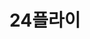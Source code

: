 ---
id: 1
title: 24플라이
caption: 가장 효율적인 이사 비교견적
url: https://24fly.me/
category: Life
role: My part - 100%
device: PC, Mobile
size: medium
---